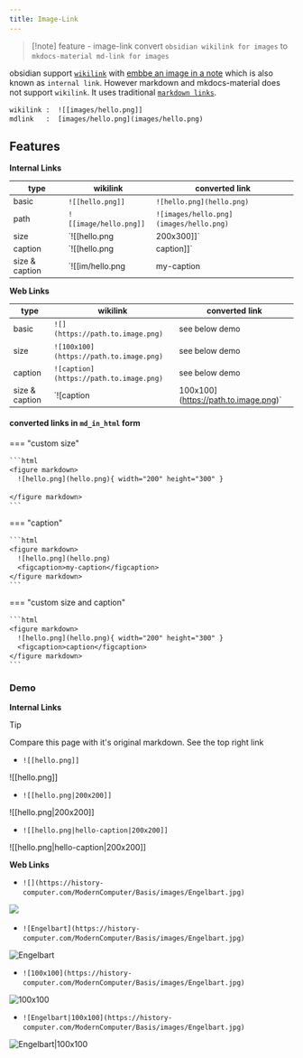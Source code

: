 ```yaml
---
title: Image-Link
---
```


> [!note]  feature - image-link
> convert `obsidian wikilink for images` to `mkdocs-material md-link for images`

obsidian support [`wikilink`](https://help.obsidian.md/Linking+notes+and+files/Internal+links)
with [embbe an image in a note](https://help.obsidian.md/Linking+notes+and+files/Embedding+files#Embed+an+image+in+a+note)
which is also known as `internal link`. However markdown and mkdocs-material does not support `wikilink`. It uses
traditional [`markdown links`](https://squidfunk.github.io/mkdocs-material/reference/images/).

```text
wikilink :  ![[images/hello.png]] 
mdlink   :  [images/hello.png](images/hello.png)
```

## Features

**Internal Links**

| type           | wikilink                           | converted link                          |
| -------------- | ---------------------------------- | --------------------------------------- |
| basic          | `![[hello.png]]`                   | `![hello.png](hello.png)`               |
| path           | `![[image/hello.png]]`             | `![images/hello.png](images/hello.png)` |
| size           | `![[hello.png|200x300]]`           | see below content tab                    |
| caption        | `![[hello.png|caption]]`           | see below content tab                    |
| size & caption | `![[im/hello.png|my-caption|200]]` | see below content tab                    |

**Web Links**

| type           | wikilink                                | converted link                       |
|----------------|-----------------------------------------|--------------------------------------|
| basic          | `![](https://path.to.image.png)`        | see below demo                  |
| size           | `![100x100](https://path.to.image.png)` | see below demo                |
| caption        | `![caption](https://path.to.image.png)` | see below demo                |
| size & caption | `![caption| 100x100](https://path.to.image.png)` | see below demo        |

#### converted links in `md_in_html` form

=== "custom size"

	```html
	<figure markdown>
	  ![hello.png](hello.png){ width="200" height="300" }
	  
	</figure markdown>
	```

=== "caption"

	```html
	<figure markdown>
	  ![hello.png](hello.png)
	  <figcaption>my-caption</figcaption>
	</figure markdown>
	```

=== "custom size and caption"

	```html
	<figure markdown>
	  ![hello.png](hello.png){ width="200" height="300" }
	  <figcaption>caption</figcaption>
	</figure markdown>
	```

### Demo

**Internal Links**

> [!tip]
> Compare this page with it's original markdown. See the top right link

- `![[hello.png]]`

![[hello.png]]

- `![[hello.png|200x200]]`

![[hello.png|200x200]]

- `![[hello.png|hello-caption|200x200]]`

![[hello.png|hello-caption|200x200]]

**Web Links**

- `![](https://history-computer.com/ModernComputer/Basis/images/Engelbart.jpg)`

![](https://history-computer.com/ModernComputer/Basis/images/Engelbart.jpg)

- `![Engelbart](https://history-computer.com/ModernComputer/Basis/images/Engelbart.jpg)`

![Engelbart](https://history-computer.com/ModernComputer/Basis/images/Engelbart.jpg)

- `![100x100](https://history-computer.com/ModernComputer/Basis/images/Engelbart.jpg)`

![100x100](https://history-computer.com/ModernComputer/Basis/images/Engelbart.jpg)

- `![Engelbart|100x100](https://history-computer.com/ModernComputer/Basis/images/Engelbart.jpg)`

![Engelbart|100x100](https://history-computer.com/ModernComputer/Basis/images/Engelbart.jpg)
